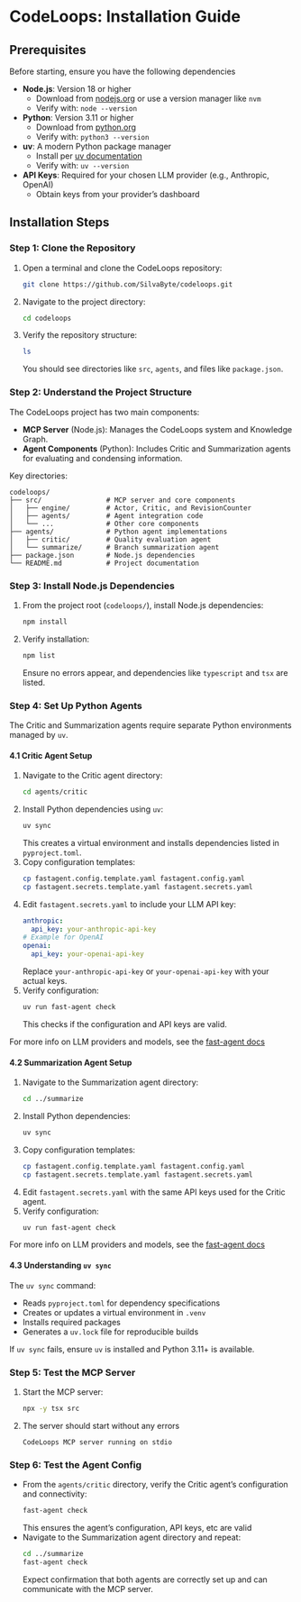 # CodeLoops: Installation Guide

## Prerequisites

Before starting, ensure you have the following dependencies

- **Node.js**: Version 18 or higher
  - Download from [nodejs.org](https://nodejs.org) or use a version manager like `nvm`
  - Verify with: `node --version`
- **Python**: Version 3.11 or higher
  - Download from [python.org](https://www.python.org)
  - Verify with: `python3 --version`
- **uv**: A modern Python package manager
  - Install per [uv documentation](https://docs.astral.sh/uv/getting-started/installation)
  - Verify with: `uv --version`
- **API Keys**: Required for your chosen LLM provider (e.g., Anthropic, OpenAI)
  - Obtain keys from your provider’s dashboard

## Installation Steps

### Step 1: Clone the Repository

1. Open a terminal and clone the CodeLoops repository:
   ```bash
   git clone https://github.com/SilvaByte/codeloops.git
   ```
2. Navigate to the project directory:
   ```bash
   cd codeloops
   ```
3. Verify the repository structure:
   ```bash
   ls
   ```
   You should see directories like `src`, `agents`, and files like `package.json`.

### Step 2: Understand the Project Structure

The CodeLoops project has two main components:

- **MCP Server** (Node.js): Manages the CodeLoops system and Knowledge Graph.
- **Agent Components** (Python): Includes Critic and Summarization agents for evaluating and condensing information.

Key directories:

```
codeloops/
├── src/                # MCP server and core components
│   ├── engine/         # Actor, Critic, and RevisionCounter
│   ├── agents/         # Agent integration code
│   └── ...             # Other core components
├── agents/             # Python agent implementations
│   ├── critic/         # Quality evaluation agent
│   └── summarize/      # Branch summarization agent
├── package.json        # Node.js dependencies
└── README.md           # Project documentation
```

### Step 3: Install Node.js Dependencies

1. From the project root (`codeloops/`), install Node.js dependencies:
   ```bash
   npm install
   ```
2. Verify installation:
   ```bash
   npm list
   ```
   Ensure no errors appear, and dependencies like `typescript` and `tsx` are listed.

### Step 4: Set Up Python Agents

The Critic and Summarization agents require separate Python environments managed by `uv`.

#### 4.1 Critic Agent Setup

1. Navigate to the Critic agent directory:
   ```bash
   cd agents/critic
   ```
2. Install Python dependencies using `uv`:
   ```bash
   uv sync
   ```
   This creates a virtual environment and installs dependencies listed in `pyproject.toml`.
3. Copy configuration templates:
   ```bash
   cp fastagent.config.template.yaml fastagent.config.yaml
   cp fastagent.secrets.template.yaml fastagent.secrets.yaml
   ```
4. Edit `fastagent.secrets.yaml` to include your LLM API key:
   ```yaml
   anthropic:
     api_key: your-anthropic-api-key
   # Example for OpenAI
   openai:
     api_key: your-openai-api-key
   ```
   Replace `your-anthropic-api-key` or `your-openai-api-key` with your actual keys.
5. Verify configuration:
   ```bash
   uv run fast-agent check
   ```
   This checks if the configuration and API keys are valid.

For more info on LLM providers and models, see the [fast-agent docs](https://fast-agent.ai/models/llm_providers/)

#### 4.2 Summarization Agent Setup

1. Navigate to the Summarization agent directory:
   ```bash
   cd ../summarize
   ```
2. Install Python dependencies:
   ```bash
   uv sync
   ```
3. Copy configuration templates:
   ```bash
   cp fastagent.config.template.yaml fastagent.config.yaml
   cp fastagent.secrets.template.yaml fastagent.secrets.yaml
   ```
4. Edit `fastagent.secrets.yaml` with the same API keys used for the Critic agent.
5. Verify configuration:
   ```bash
   uv run fast-agent check
   ```

For more info on LLM providers and models, see the [fast-agent docs](https://fast-agent.ai/models/llm_providers/)

#### 4.3 Understanding `uv sync`

The `uv sync` command:

- Reads `pyproject.toml` for dependency specifications
- Creates or updates a virtual environment in `.venv`
- Installs required packages
- Generates a `uv.lock` file for reproducible builds

If `uv sync` fails, ensure `uv` is installed and Python 3.11+ is available.

### Step 5: Test the MCP Server

1. Start the MCP server:
   ```bash
   npx -y tsx src
   ```
2. The server should start without any errors
   ```
   CodeLoops MCP server running on stdio
   ```

### Step 6: Test the Agent Config

- From the `agents/critic` directory, verify the Critic agent’s configuration and connectivity:
  ```bash
  fast-agent check
  ```
  This ensures the agent’s configuration, API keys, etc are valid
- Navigate to the Summarization agent directory and repeat:
  ```bash
  cd ../summarize
  fast-agent check
  ```
  Expect confirmation that both agents are correctly set up and can communicate with the MCP server.
